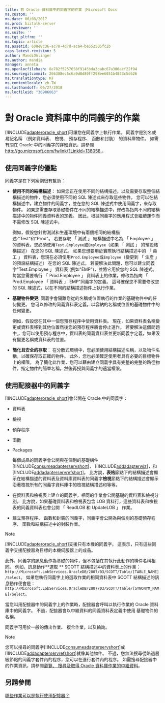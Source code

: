 ```yaml
---
title: 對 Oracle 資料庫中的同義字的作業 |Microsoft Docs
ms.custom: ''
ms.date: 06/08/2017
ms.prod: biztalk-server
ms.reviewer: ''
ms.suite: ''
ms.tgt_pltfrm: ''
ms.topic: article
ms.assetid: 608e8c36-ac78-4d7d-aca4-be552505fc2b
caps.latest.revision: 5
author: MandiOhlinger
ms.author: mandia
manager: anneta
ms.openlocfilehash: 8e782f5257658f9145bda3cabc67a306acf22f94
ms.sourcegitcommit: 266308ec5c6a9d8d80ff298ee6051b4843c5d626
ms.translationtype: MT
ms.contentlocale: zh-TW
ms.lasthandoff: 06/27/2018
ms.locfileid: "36986063"
---
```

# <a name="operations-on-synonyms-in-oracle-database"></a>對 Oracle 資料庫中的同義字的作業
[!INCLUDE[adapteroracle_short](../../includes/adapteroracle-short-md.md)]可讓您在同義字上執行作業。 同義字是別名或易記名稱 （例如資料表、 檢視、 預存程序、 函數和封裝） 的資料庫物件。 如需有關在 Oracle 中的同義字的詳細資訊，請參閱[ http://go.microsoft.com/fwlink/?LinkId=138058 ](http://go.microsoft.com/fwlink/?LinkId=138058)。  
  
## <a name="advantages-of-using-synonyms"></a>使用同義字的優點  
 同義字是在下列案例很有幫助：  
  
-   **使用不同的結構描述**： 如果您正在使用不同的結構描述，以及需要存取整個結構描述的物件，您必須使用不同的 SQL 陳述式來存取這些物件。 您可以在結構描述中，建立物件的同義字，並在您的 SQL 陳述式中使用同義字，來存取物件。 如果您需要存取基礎物件在不同的結構描述中，修改為指向不同的結構描述中的物件同義資料表的定義。 因此，根據同義字的應用程式會繼續運作而不需修改 SQL 陳述式中。  
  
     例如，假設您針對測試和生產環境中有兩個相同的結構描述:"Test"和"Prod"。 若要存取 「 測試 」 結構描述中名為 「 Employee 」 的資料表，您必須使用`Test.Employee`或`Employee`（如果 「 測試 」 的預設結構描述） 在您的 SQL 陳述式。 如果您想要用於實際執行結構描述中的 「 員工 」 資料表，您現在必須使用`Prod.Employee`或`Employee`（變更到 「 生產 」 的預設結構描述） 在您的 SQL 陳述式。 若要解決此問題，您可以建立同義字"Test.Employee 」 資料表 (例如"EMP")，並將它用於您的 SQL 陳述式。 每當您需要執行 「 Prod.Employee 」 資料表上的作業，修改為指向 「 Prod.Employee 「 資料表 」 EMP"同義字的定義。 這可確保您不需要修改您的 SQL 陳述式，以在不同的結構描述物件上執行作業。  
  
-   **基礎物件變更**: 同義字會隔離您從的名稱或位置執行的作業的基礎物件中的任何變更。 您可以修改的同義資料表定義，以容納的名稱或位置的基礎物件中的任何變更。  
  
     例如，假設您在其中一個您預存程序中使用資料表。 現在，如果資料表名稱變更或資料表移到其他位置然後您的預存程序將會停止運作。 若要解決這個問題中,，您可以使用預存程序中，資料表的同義資料表並更新同義字定義，如果沒有變更名稱或資料表的位置。  
  
-   **簡化且安全的存取**： 在分散式環境中，您必須使用結構描述名稱，以及物件名稱，以確保存取正確的物件。 此外，您也必須確定使用者具有必要的目標物件上的權限。 為了簡化此作業，您可以藉由建立同義字具有完整的完整的路徑物件，指定物件的簡單名稱，然後再授與同義字的適當權限。  
  
## <a name="working-with-synonyms-in-the-adapter"></a>使用配接器中的同義字  
 [!INCLUDE[adapteroracle_short](../../includes/adapteroracle-short-md.md)]會公開在 Oracle 中的同義字：  
  
- 資料表  
  
- 檢視  
  
- 預存程序  
  
- 函數  
  
- Packages  
  
  每個成品的同義字會公開與在個別的基礎構件[!INCLUDE[consumeadapterservshort](../../includes/consumeadapterservshort-md.md)]， [!INCLUDE[addadapterwiz](../../includes/addadapterwiz-md.md)]，和[!INCLUDE[addadapterservrefshort](../../includes/addadapterservrefshort-md.md)]。 比方說，**表格**節點下的結構描述會顯示在結構描述的資料表及資料庫資料表的同義字**檢視**節點下的結構描述會顯示沿著檢視所有的同義字資料庫中的檢視結構描述和等等。  
  
- 在資料表和檢視表上建立的同義字，相同的作業會公開基礎的資料表和檢視分別。 比方說，如果基礎資料表和檢視表包含 LOB 資料行，這些資料表和檢視表的同義資料表也會公開 「 ReadLOB 和 UpdateLOB 」 作業。  
  
- 建立預存程序、 函數和封裝的同義字，同義字會公開為與個別的基礎預存程序、 函數和結構描述中的封裝作業。  
  
> [!NOTE]
>  [!INCLUDE[adapteroracle_short](../../includes/adapteroracle-short-md.md)]支援只有本機的同義字。 這表示，只有這些同義字支援配接器為目標的本機伺服器上的成品。  
  
 此外，同義字的訊息動作為基礎的物件，但不包括在其執行此動作的構件名稱相同。 例如，訊息動作**選取 ** SCOTT 結構描述中的資料表上的作業： `http://Microsoft.LobServices.OracleDB/2007/03/SCOTT/Table/[TABLE_NAME]/Select`。 如果您執行同義字上的選取作業的相同資料表中 SCOTT 結構描述的訊息動作便會是： `http://Microsoft.LobServices.OracleDB/2007/03/SCOTT/Table/[SYNONYM_NAME]/Select`。  
  
 當您叫用配接器中的同義字上的作業時，配接器會呼叫以執行作業的 Oracle 資料庫中的同義字。 不過，配接器會以中繼資料的同義資料表定義中使用 基礎物件的名稱。  
  
 同義字可用於一般的傳出作業、 複合作業，以及輪詢。  
  
> [!NOTE]
>  您可以搜尋的同義字[!INCLUDE[consumeadapterservshort](../../includes/consumeadapterservshort-md.md)]或[!INCLUDE[addadapterservrefshort](../../includes/addadapterservrefshort-md.md)]就像其他物件。 不過，您無法搜尋從略過層級節點的同義字套件內的程序，您可以在進行套件內的程序。 如需搜尋配接器中的作業資訊，請參閱[瀏覽、 搜尋及取得 Oracle 資料庫作業的中繼資料](../../adapters-and-accelerators/adapter-oracle-database/browse-search-and-get-metadata-for-oracle-database-operations.md)。  
  
## <a name="see-also"></a>另請參閱  
 [哪些作業可以是執行使用配接器？](https://msdn.microsoft.com/library/cc185219(v=bts.10).aspx)